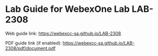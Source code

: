 # Lab Guide for WebexOne Lab LAB-2308

Web guide link: https://webexcc-sa.github.io/LAB-2308

PDF guide link (if enabled): https://webexcc-sa.github.io/LAB-2308/pdf/document.pdf
